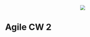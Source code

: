
<h1 align="center">
    <img src="https://raw.githubusercontent.com/CKRLMMDW/s1as2.png"  />
</h1>

<p align="center">


# Agile CW 2
